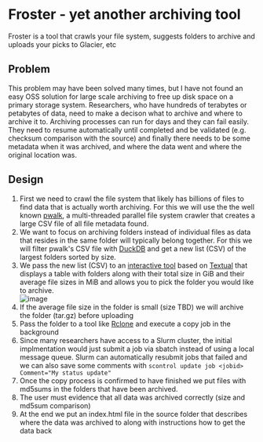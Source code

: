# Froster - yet another archiving tool
Froster is a tool that crawls your file system, suggests folders to archive and uploads your picks to Glacier, etc  

## Problem 

This problem may have been solved many times, but I have not found an easy OSS solution for large scale archiving to free up disk space on a primary storage system. Researchers, who have hundreds of terabytes or petabytes of data, need to make a decison what to archive and where to archive it to. Archiving processes can run for days and they can fail easily. They need to resume automatically until completed and be validated (e.g. checksum comparison with the source) and finally there needs to be some metadata when it was archived, and where the data went and where the original location was.

## Design 

1. First we need to crawl the file system that likely has billions of files to find data that is actually worth archiving. For this we will use the the well known [pwalk](https://github.com/fizwit/filesystem-reporting-tools), a multi-threaded parallel file system crawler that creates a large CSV file of all file metadata found. 
1. We want to focus on archiving folders instead of individual files as data that resides in the same folder will typically belong together. For this we will filter pwalk's CSV file with [DuckDB](https://duckdb.org) and get a new list (CSV) of the largest folders sorted by size. 
1. We pass the new list (CSV) to an [interactive tool](https://github.com/dirkpetersen/froster/blob/main/table_example.py) based on [Textual](https://textual.textualize.io/) that displays a table with folders along with their total size in GiB and their average file sizes in MiB and allows you to pick the folder you would like to archive.  
![image](https://user-images.githubusercontent.com/1427719/230137896-acaa50ba-f602-4a1a-8dac-c11ceea92cc0.png)
1. If the average file size in the folder is small (size TBD) we will archive the folder (tar.gz) before uploading 
1. Pass the folder to a tool like [Rclone](https://rclone.org) and execute a copy job in the background 
1. Since many researchers have access to a Slurm cluster, the initial implmentation would just submit a job via sbatch instead of using a local message queue. Slurm can automatically resubmit jobs that failed and we can also save some comments with `scontrol update job <jobid> Comment="My status update"`
1. Once the copy process is confirmed to have finished we put files with md5sums in the folders that have been archived. 
1. The user must evidence that all data was archived correctly (size and md5sum comparison) 
1. At the end we put an index.html file in the source folder that describes where the data was archived to along with instructions how to get the data back
